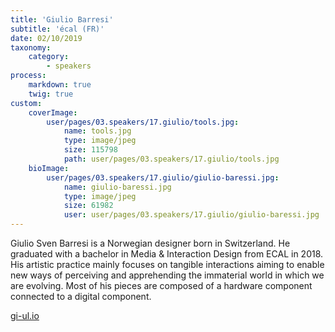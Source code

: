 ```yaml
---
title: 'Giulio Barresi'
subtitle: 'écal (FR)'
date: 02/10/2019
taxonomy:
    category:
        - speakers
process:
    markdown: true
    twig: true
custom:
    coverImage:
        user/pages/03.speakers/17.giulio/tools.jpg:
            name: tools.jpg
            type: image/jpeg
            size: 115798
            path: user/pages/03.speakers/17.giulio/tools.jpg
    bioImage:
        user/pages/03.speakers/17.giulio/giulio-baressi.jpg:
            name: giulio-baressi.jpg
            type: image/jpeg
            size: 61982
            user: user/pages/03.speakers/17.giulio/giulio-baressi.jpg
---
```


Giulio Sven Barresi is a Norwegian designer born in Switzerland. He graduated with a bachelor in Media & Interaction Design from ECAL in 2018. His artistic practice mainly focuses on tangible interactions aiming to enable new ways of perceiving and apprehending the immaterial world in which we are evolving.
Most of his pieces are composed of a hardware component connected to a digital component.

[gi-ul.io](http://gi-ul.io)